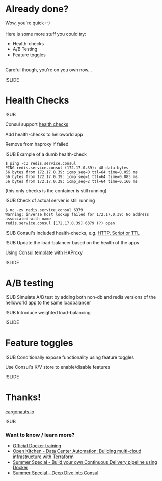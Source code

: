 # Already done?

Wow, you're quick :-)
<br><br>
Here is some more stuff you could try:

- Health-checks
- A/B Testing
- Feature toggles

<br>
Careful though, you're on you own now...

!SLIDE

# Health Checks

!SUB

Consul support [health checks](https://consul.io/intro/getting-started/checks.html)

Add health-checks to helloworld app

Remove from haproxy if failed


!SUB
Example of a dumb health-check
```
$ ping -c3 redis.service.consul
PING redis.service.consul (172.17.0.39): 48 data bytes
56 bytes from 172.17.0.39: icmp_seq=0 ttl=64 time=0.055 ms
56 bytes from 172.17.0.39: icmp_seq=1 ttl=64 time=0.083 ms
56 bytes from 172.17.0.39: icmp_seq=2 ttl=64 time=0.160 ms
```
(this only checks is the container is still running)


!SUB
Check of actual server is still running
```
$ nc -zv redis.service.consul 6379
Warning: inverse host lookup failed for 172.17.0.39: No address associated with name
redis.service.consul [172.17.0.39] 6379 (?) open
```


!SUB
Consul's included health-checks, e.g. [HTTP, Script or TTL](https://consul.io/docs/agent/checks.html)


!SUB
Update the load-balancer based on the health of the apps

Using [Consul template](https://github.com/hashicorp/consul-template/) [with HAProxy](https://github.com/hashicorp/consul-template#examples)



!SLIDE
# A/B testing

!SUB
Simulate A/B test by adding both non-db and redis versions of the helloworld app to the same loadbalancer

!SUB
Introduce weighted load-balancing


!SLIDE
# Feature toggles

!SUB
Conditionally expose functionality using feature toggles

Use Consul's K/V store to enable/disable features


!SLIDE
# Thanks!

[cargonauts.io](http://cargonauts.io)

!SUB

### Want to know / learn more?

- [Official Docker training](https://training.xebia.com/continuous-delivery-devops/introduction-to-docker/)
- [Open Kitchen - Data Center Automation: Building multi-cloud infrastructure with Terraform](https://xebia.com/events/open-kitchen-datacentre-automation-building-multi-cloud-infrastructure-with-terraform)
- [Summer Special - Build your own Continuous Delivery pipeline using Docker](https://training.xebia.com/summer-specials/build-your-own-continuous-delivery-pipeline-using-docker/)
- [Summer Special - Deep Dive into Consul](https://training.xebia.com/summer-specials/deep-dive-into-consul/)
